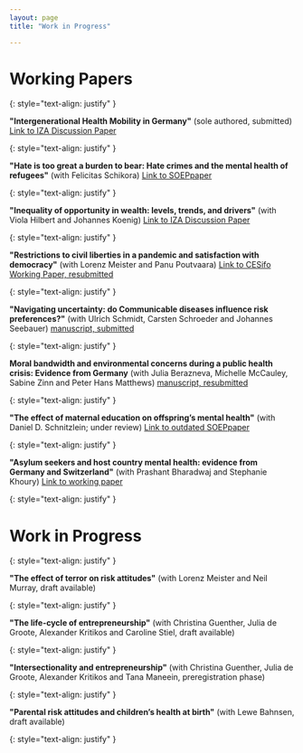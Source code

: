 ```yaml
---
layout: page
title: "Work in Progress"

---
```


# Working Papers

{: style="text-align: justify" }

**"Intergenerational Health Mobility in Germany"** (sole authored, submitted) [Link to IZA Discussion Paper](https://docs.iza.org/dp16488.pdf)

{: style="text-align: justify" }

**"Hate is too great a burden to bear: Hate crimes and the mental health of refugees"** (with Felicitas Schikora) [Link to SOEPpaper](https://www.diw.de/de/diw_01.c.817746.de/publikationen/soeppapers/2021_1130/hate_is_too_great_a_burden_to_bear__hate_crimes_and_the_mental_health_of_refugees.html)

{: style="text-align: justify" }

**"Inequality of opportunity in wealth: levels, trends, and drivers"** (with Viola Hilbert and Johannes Koenig) [Link to IZA Discussion Paper](https://docs.iza.org/dp16488.pdf)

{: style="text-align: justify" }

**"Restrictions to civil liberties in a pandemic and satisfaction with democracy"** (with Lorenz Meister and Panu Poutvaara) [Link to CESifo Working Paper, resubmitted](https://www.cesifo.org/DocDL/cesifo1_wp10875.pdf)

{: style="text-align: justify" }

**"Navigating uncertainty: do Communicable diseases influence risk preferences?"** (with Ulrich Schmidt, Carsten Schroeder and Johannes Seebauer) [manuscript, submitted](https://github.com/dangraeber/academic_site/tree/gh-pages/assets/covid_risk.pdf)

{: style="text-align: justify" }

**Moral bandwidth and environmental concerns during a public health crisis: Evidence from Germany** (with Julia Berazneva, Michelle McCauley, Sabine Zinn and Peter Hans Matthews) [manuscript, resubmitted](https://github.com/dangraeber/academic_site/tree/gh-pages/assets/covid_env_pref.pdf)

{: style="text-align: justify" }

**"The effect of maternal education on offspring’s mental health"** (with Daniel D. Schnitzlein; under review) [Link to outdated SOEPpaper](https://www.diw.de/documents/publikationen/73/diw_01.c.617185.de/diw_sp1028.pdf)

{: style="text-align: justify" }

**"Asylum seekers and host country mental health: evidence from Germany and Switzerland"** (with Prashant Bharadwaj and Stephanie Khoury) [Link to working paper](https://www.dropbox.com/s/k0h4xn4fu2npzu8/20200521_asylum_MH%20%281%29.pdf?dl=0)



{: style="text-align: justify" }

# Work in Progress

{: style="text-align: justify" }

**"The effect of terror on risk attitudes"** (with Lorenz Meister and Neil Murray, draft available)

{: style="text-align: justify" }

**"The life-cycle of entrepreneurship"** (with Christina Guenther, Julia de Groote, Alexander Kritikos and Caroline Stiel, draft available)

{: style="text-align: justify" }

**"Intersectionality and entrepreneurship"** (with Christina Guenther, Julia de Groote, Alexander Kritikos and Tana Maneein, preregistration phase)

{: style="text-align: justify" }

**"Parental risk attitudes and children’s health at birth"** (with Lewe Bahnsen, draft available)

{: style="text-align: justify" }
